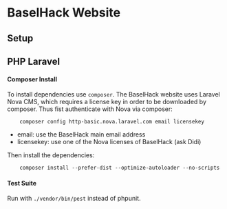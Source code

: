 # BaselHack Website

## Setup

## PHP Laravel

#### Composer Install

To install dependencies use ```composer```. The BaselHack website uses Laravel Nova CMS, which requires a license
key in order to be downloaded by composer. Thus fist authenticate with Nova via composer:

```
    composer config http-basic.nova.laravel.com email licensekey
```

- email: use the BaselHack main email address
- licensekey: use one of the Nova licenses of BaselHack (ask Didi)

Then install the dependencies:

```
    composer install --prefer-dist --optimize-autoloader --no-scripts
```

#### Test Suite

Run with ```./vendor/bin/pest``` instead of phpunit.

